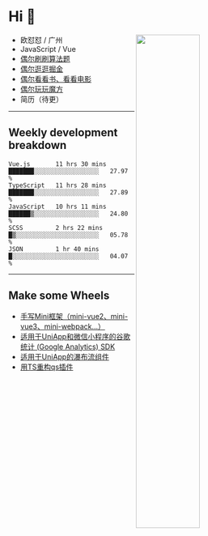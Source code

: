 # Hi 👋

[<img align="right" width="50%" src="https://github-readme-stats.vercel.app/api?username=OUDUIDUI&theme=dark&show_icons=true">](https://metrics.lecoq.io/OUDUIDUI?template=classic&#41;)


- 欧怼怼 / 广州
- JavaScript / Vue
- [偶尔刷刷算法题](https://github.com/OUDUIDUI/leet-code)
- [偶尔逛逛掘金](https://juejin.cn/user/4309700183594366)
- [偶尔看看书、看看电影](https://www.yuque.com/books/share/3ee1684b-8e19-4849-b5aa-13d1813ded6d)
- [偶尔玩玩魔方](https://cubing.com/results/person/2014OUSH01)
- 简历（待更）

---

##  Weekly development breakdown

<!--START_SECTION:waka-->
```text
Vue.js       11 hrs 30 mins  ███████░░░░░░░░░░░░░░░░░░   27.97 % 
TypeScript   11 hrs 28 mins  ███████░░░░░░░░░░░░░░░░░░   27.89 % 
JavaScript   10 hrs 11 mins  ██████▒░░░░░░░░░░░░░░░░░░   24.80 % 
SCSS         2 hrs 22 mins   █▒░░░░░░░░░░░░░░░░░░░░░░░   05.78 % 
JSON         1 hr 40 mins    █░░░░░░░░░░░░░░░░░░░░░░░░   04.07 % 
```
<!--END_SECTION:waka-->



---

##  Make some Wheels

- [手写Mini框架（mini-vue2、mini-vue3、mini-webpack...）](https://github.com/OUDUIDUI/mini)
- [适用于UniApp和微信小程序的谷歌统计 (Google Analytics) SDK](https://github.com/OUDUIDUI/ga-tracker)
- [适用于UniApp的瀑布流组件](https://github.com/OUDUIDUI/uniapp-waterfalls-flow)
- [用TS重构qs插件](https://github.com/OUDUIDUI/qs)


